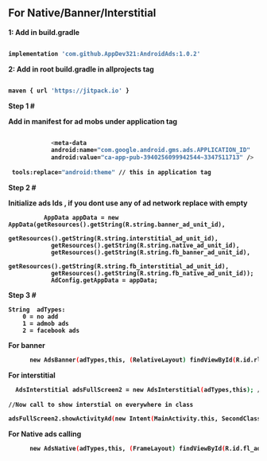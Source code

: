 ## For Native/Banner/Interstitial


<b>1: Add in build.gradle

```sh

implementation 'com.github.AppDev321:AndroidAds:1.0.2'
```
2: Add in root build.gradle in allprojects tag
```sh

maven { url 'https://jitpack.io' }
```



Step 1 #

Add in manifest for ad mobs under application tag

```sh

			<meta-data
            android:name="com.google.android.gms.ads.APPLICATION_ID"
            android:value="ca-app-pub-3940256099942544~3347511713" />  //Replace your admob application ID
			
 tools:replace="android:theme" // this in application tag

```

Step 2 #
 
Initialize ads Ids , if you dont use any of ad network replace with empty 
              
              AppData appData = new AppData(getResources().getString(R.string.banner_ad_unit_id),
                getResources().getString(R.string.interstitial_ad_unit_id),
                getResources().getString(R.string.native_ad_unit_id),
                getResources().getString(R.string.fb_banner_ad_unit_id),
                getResources().getString(R.string.fb_interstitial_ad_unit_id),
                getResources().getString(R.string.fb_native_ad_unit_id));
                AdConfig.getAppData = appData;
		
Step 3 #
		
    String	adTypes:
		0 = no add
		1 = admob ads
		2 = facebook ads
	
For banner
  ```sh
		new AdsBanner(adTypes,this, (RelativeLayout) findViewById(R.id.rl_ad)); //Replace your banner add layout
  ```

For interstitial
  ```sh
	AdsInterstitial adsFullScreen2 = new AdsInterstitial(adTypes,this); //intialize oncreate 
	
  //Now call to show interstial on everywhere in class

  adsFullScreen2.showActivityAd(new Intent(MainActivity.this, SecondClass.class)); //Replace your activities if you dont want to move to next class then send null in params
  ```

For Native ads calling
  ```sh
		new AdsNative(adTypes,this, (FrameLayout) findViewById(R.id.fl_adplaceholder));
  ```